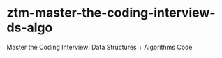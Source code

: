 # ztm-master-the-coding-interview-ds-algo
Master the Coding Interview: Data Structures + Algorithms Code

